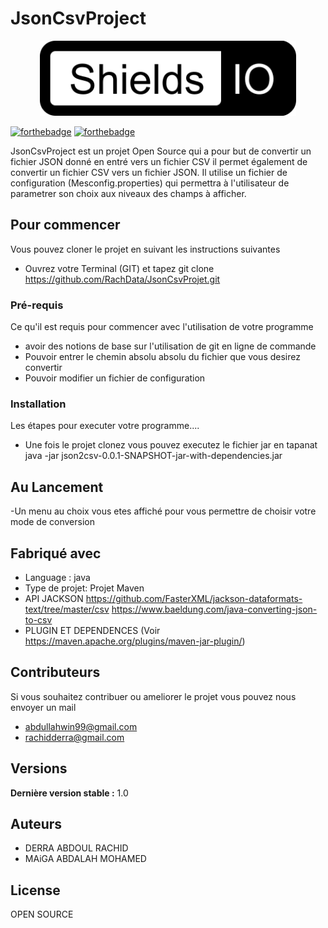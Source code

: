 # JsonCsvProject

<p align="center">
    <img src="https://raw.githubusercontent.com/badges/shields/master/frontend/images/logo.svg?sanitize=true"
        height="120">
</p>

[![forthebadge](http://forthebadge.com/images/badges/built-with-love.svg)](http://forthebadge.com)  [![forthebadge](https://forthebadge.com/images/badges/oooo-kill-em.svg)](https://forthebadge.com)

 JsonCsvProject est un projet Open Source qui a pour but de convertir un fichier JSON donné en entré vers un fichier CSV
 il permet également de convertir un fichier CSV vers un fichier JSON. Il utilise un fichier de configuration (Mesconfig.properties) qui  permettra à l'utilisateur de parametrer son choix aux niveaux des champs à afficher.


## Pour commencer

Vous pouvez cloner le projet en suivant les instructions suivantes
- Ouvrez votre Terminal (GIT) et tapez git clone https://github.com/RachData/JsonCsvProjet.git

### Pré-requis

Ce qu'il est requis pour commencer avec l'utilisation de votre programme 

- avoir des notions de base sur l'utilisation de git en ligne de commande 
- Pouvoir entrer le chemin absolu absolu du fichier que vous desirez convertir
- Pouvoir modifier un fichier de configuration

### Installation

Les étapes pour executer votre programme....

- Une fois le projet clonez vous pouvez executez le fichier jar en tapanat java -jar json2csv-0.0.1-SNAPSHOT-jar-with-dependencies.jar

## Au Lancement

-Un menu au choix vous etes affiché pour vous permettre de choisir votre mode de conversion

## Fabriqué avec 
* Language : java
* Type de projet: Projet Maven
* API JACKSON https://github.com/FasterXML/jackson-dataformats-text/tree/master/csv
 https://www.baeldung.com/java-converting-json-to-csv
* PLUGIN ET DEPENDENCES (Voir https://maven.apache.org/plugins/maven-jar-plugin/)

## Contributeurs

Si vous souhaitez contribuer ou ameliorer le projet vous pouvez nous envoyer un mail 
- abdullahwin99@gmail.com
- rachidderra@gmail.com

## Versions

**Dernière version stable :** 1.0

## Auteurs
- DERRA ABDOUL RACHID
- MAiGA ABDALAH MOHAMED

## License

OPEN SOURCE

